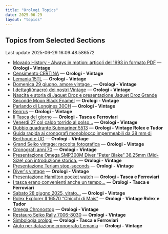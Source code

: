 ```yaml
---
title: "Orologi Topics"
date: 2025-06-29
layout: "topics"
---
```


## Topics from Selected Sections

Last update 2025-06-29 16:09:48.586572

- [Movado History - Always in motion: articoli del 1993 in formato PDF](https://orologi.forumfree.it/?t=80255647) — **Orologi - Vintage**
- [Censimento CERTINA](https://orologi.forumfree.it/?t=78882322) — **Orologi - Vintage**
- [Lemania 15TL](https://orologi.forumfree.it/?t=79873425) — **Orologi - Vintage**
- [Domenica 29 giugno, amore vintage .](https://orologi.forumfree.it/?t=80739408) — **Orologi - Vintage**
- [I dettagli(macro) dei nostri Vintage](https://orologi.forumfree.it/?t=80396891) — **Orologi - Vintage**
- [Nascita e storia di Jaquet Droz e presentazione Jaquet Droz Grande Seconde Moon Black Enamel](https://orologi.forumfree.it/?t=80735554) — **Orologi - Vintage**
- [Parlando di Longines 30CH](https://orologi.forumfree.it/?t=78556132) — **Orologi - Vintage**
- [Benrus](https://orologi.forumfree.it/?t=80736946) — **Orologi - Vintage**
- [Il Tasca del giorno](https://orologi.forumfree.it/?t=80702163) — **Orologi - Tasca e Ferroviari**
- [Venerdi 27 col caldo torrido al polso…](https://orologi.forumfree.it/?t=80736458) — **Orologi - Vintage**
- [Dubbio quadrante Submariner 5513](https://orologi.forumfree.it/?t=80739615) — **Orologi - Vintage Rolex e Tudor**
- [Guida rapida ai cronografi monoblocco impermeabili da 38 mm di Berthoud e UG](https://orologi.forumfree.it/?t=80513264) — **Orologi - Vintage**
- [Grand Seiko vintage: raccolta fotografica](https://orologi.forumfree.it/?t=80435129) — **Orologi - Vintage**
- [Cronografi anni 70](https://orologi.forumfree.it/?t=78312852) — **Orologi - Vintage**
- [Presentazione Omega SMP300M Diver “Peter Blake” 36.25mm (Mid-Size) con introduzione storica.](https://orologi.forumfree.it/?t=80712458) — **Orologi - Vintage**
- [Presentazione Teriam stop-seconds](https://orologi.forumfree.it/?t=80734956) — **Orologi - Vintage**
- [Diver's vintage](https://orologi.forumfree.it/?t=71608461) — **Orologi - Vintage**
- [Presentazione Hamilton pocket watch](https://orologi.forumfree.it/?t=80737325) — **Orologi - Tasca e Ferroviari**
- [I tasca erano convenienti anche un tempo...](https://orologi.forumfree.it/?t=80730572) — **Orologi - Tasca e Ferroviari**
- [Sabato 28 giugno 2025, virato...](https://orologi.forumfree.it/?t=80737293) — **Orologi - Vintage**
- [Rolex Explorer II 16570 “Chicchi di Mais”](https://orologi.forumfree.it/?t=80730576) — **Orologi - Vintage Rolex e Tudor**
- [Omega Chronostop](https://orologi.forumfree.it/?t=80737113) — **Orologi - Vintage**
- [Restauro Seiko Rally 7006-8030](https://orologi.forumfree.it/?t=80736375) — **Orologi - Vintage**
- [Simbologia orologi](https://orologi.forumfree.it/?t=80733126) — **Orologi - Tasca e Ferroviari**
- [Aiuto per datazione cronografo Lemania](https://orologi.forumfree.it/?t=80735870) — **Orologi - Vintage**
